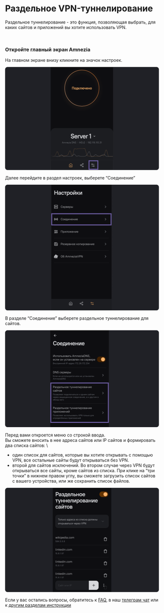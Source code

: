 # Раздельное VPN-туннелирование 

Раздельное туннелирование - это функция, позволяющая выбрать, для каких сайтов и приложений вы хотите использовать VPN.

&nbsp;

### Откройте главный экран Amnezia

 На главном экране внизу кликните на значок настроек.

![](https://raw.githubusercontent.com/amnezia-vpn/amnezia.org-content/master/docs/ru/instructions/21_split_tunneling/img/st_ru_1.png)

Далее перейдите в раздел настроек, выберете “Соединение”

![](https://raw.githubusercontent.com/amnezia-vpn/amnezia.org-content/master/docs/ru/instructions/21_split_tunneling/img/st_ru_2.png)

В разделе “Соединение” выберете раздельное туннелирование для сайтов. 

![](https://raw.githubusercontent.com/amnezia-vpn/amnezia.org-content/master/docs/ru/instructions/21_split_tunneling/img/st_ru_3.png)

Перед вами откроется меню со строкой ввода. \
Вы сможете вносить в нее адреса сайтов или IP сайтов и формировать два списка сайтов: \
- один список для сайтов, которые вы хотите открывать с помощью VPN, все остальные сайты будут открываться без VPN. 
- второй для сайтов исключений. Во втором случае через VPN будут открываться все сайты, кроме сайтов из списка. 
При клике на “три точки” в нижнем правом углу, вы сможете загрузить список сайтов с вашего устройства, или же сохранить список файлов. 

![](https://raw.githubusercontent.com/amnezia-vpn/amnezia.org-content/master/docs/ru/instructions/21_split_tunneling/img/st_ru_4.png)

Если у вас остались вопросы, обратитесь к [FAQ], в наш [телеграм чат] или к [другим разделам инструкции]

[about-int-link]: /about
[FAQ]: ../faq
[телеграм чат]: https://t.me/amnezia_vpn
[другим разделам инструкции]: ../instructions




